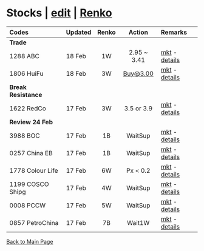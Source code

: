 # Stocks | [edit](https://github.com/alwinwoo/alwinwoo.github.io/edit/master/stocks.md) | [Renko](https://www.marketinout.com/chart/renko_chart.php)

Codes            | Updated | Renko | Action  | Remarks
:---             | :---    | :---: | :---:   | :---
**Trade**        | 
1288 ABC         | 18 Feb  | 1W    | 2.95 ~ 3.41 | [mkt](https://www.marketinout.com/chart/stock_chart.php?symbol=1288.HK) - [details](https://alwinwoo.github.io/stocks/1288.html)
1806 HuiFu       | 18 Feb  | 3W    | Buy@3.00  | [mkt](https://www.marketinout.com/chart/stock_chart.php?symbol=1806.HK) - [details](https://alwinwoo.github.io/stocks/1806.html)
**Break Resistance** |
1622 RedCo       | 17 Feb  | 3W    | 3.5 or 3.9 | [mkt](https://www.marketinout.com/chart/stock_chart.php?symbol=1622.HK) - [details](https://alwinwoo.github.io/stocks/1622.html)
**Review 24 Feb** |
3988 BOC         | 17 Feb  | 1B    | WaitSup  | [mkt](https://www.marketinout.com/chart/stock_chart.php?symbol=3988.HK) - [details](https://alwinwoo.github.io/stocks/3988.html)
0257 China EB    | 17 Feb  | 1B    | WaitSup  | [mkt](https://www.marketinout.com/chart/stock_chart.php?symbol=0257.HK) - [details](https://alwinwoo.github.io/stocks/0257.html)
1778 Colour Life | 17 Feb  | 6W    | Px < 0.2 | [mkt](https://www.marketinout.com/chart/stock_chart.php?symbol=1778.HK) - [details](https://alwinwoo.github.io/stocks/1778.html)
1199 COSCO Shipg | 17 Feb  | 4W    | WaitSup  | [mkt](https://www.marketinout.com/chart/stock_chart.php?symbol=1199.HK) - [details](https://alwinwoo.github.io/stocks/1199.html)
0008 PCCW        | 17 Feb  | 5W    | WaitSup  | [mkt](https://www.marketinout.com/chart/stock_chart.php?symbol=0008.HK) - [details](https://alwinwoo.github.io/stocks/0008.html)
0857 PetroChina  | 17 Feb  | 7B    | Wait1W   | [mkt](https://www.marketinout.com/chart/stock_chart.php?symbol=0857.HK) - [details](https://alwinwoo.github.io/stocks/0857.html)

[Back to Main Page](https://alwinwoo.github.io/)

